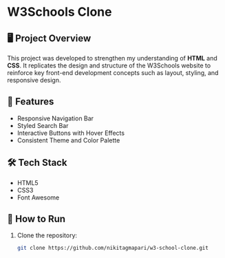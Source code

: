 # W3Schools Clone

## 🖥️ Project Overview
This project was developed to strengthen my understanding of **HTML** and **CSS**. It replicates the design and structure of the W3Schools website to reinforce key front-end development concepts such as layout, styling, and responsive design.

## 🚀 Features
- Responsive Navigation Bar  
- Styled Search Bar  
- Interactive Buttons with Hover Effects  
- Consistent Theme and Color Palette  

## 🛠️ Tech Stack
- HTML5  
- CSS3  
- Font Awesome  

## 📂 How to Run
1. Clone the repository:
   ```bash
   git clone https://github.com/nikitagmapari/w3-school-clone.git